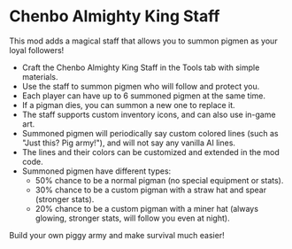 # Chenbo Almighty King Staff

This mod adds a magical staff that allows you to summon pigmen as your loyal followers!

- Craft the Chenbo Almighty King Staff in the Tools tab with simple materials.
- Use the staff to summon pigmen who will follow and protect you.
- Each player can have up to 6 summoned pigmen at the same time.
- If a pigman dies, you can summon a new one to replace it.
- The staff supports custom inventory icons, and can also use in-game art.
- Summoned pigmen will periodically say custom colored lines (such as "Just this? Pig army!"), and will not say any vanilla AI lines.
- The lines and their colors can be customized and extended in the mod code.
- Summoned pigmen have different types:
    - 50% chance to be a normal pigman (no special equipment or stats).
    - 30% chance to be a custom pigman with a straw hat and spear (stronger stats).
    - 20% chance to be a custom pigman with a miner hat (always glowing, stronger stats, will follow you even at night).

Build your own piggy army and make survival much easier! 
